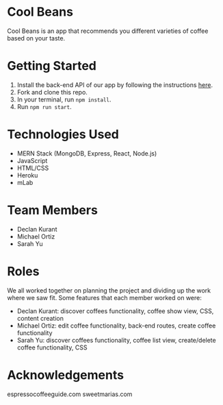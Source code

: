 # Cool Beans

Cool Beans is an app that recommends you different varieties of coffee based on your taste.  


# Getting Started
1. Install the back-end API of our app by following the instructions [here](https://github.com/mortiz01/coolbeans-back).
2. Fork and clone this repo.
3. In your terminal, run ```npm install```.
4. Run ```npm run start```.


# Technologies Used
- MERN Stack (MongoDB, Express, React, Node.js)
- JavaScript
- HTML/CSS
- Heroku
- mLab


# Team Members
- Declan Kurant
- Michael Ortiz
- Sarah Yu


# Roles
We all worked together on planning the project and dividing up the work where we saw fit.
Some features that each member worked on were:
- Declan Kurant: discover coffees functionality, coffee show view, CSS, content creation
- Michael Ortiz: edit coffee functionality, back-end routes, create coffee functionality
- Sarah Yu: discover coffees functionality, coffee list view, create/delete coffee functionality, CSS


# Acknowledgements
espressocoffeeguide.com
sweetmarias.com
